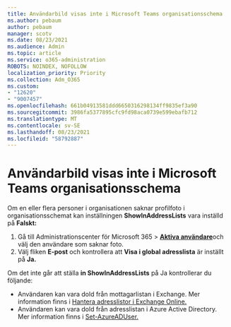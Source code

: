 ```yaml
---
title: Användarbild visas inte i Microsoft Teams organisationsschema
ms.author: pebaum
author: pebaum
manager: scotv
ms.date: 08/23/2021
ms.audience: Admin
ms.topic: article
ms.service: o365-administration
ROBOTS: NOINDEX, NOFOLLOW
localization_priority: Priority
ms.collection: Adm_O365
ms.custom:
- "12620"
- "9007457"
ms.openlocfilehash: 661b04913581ddd6650316298134ff9835ef3a90
ms.sourcegitcommit: 3986fa5377895cfc9fd98aca0739e599ebafb712
ms.translationtype: MT
ms.contentlocale: sv-SE
ms.lasthandoff: 08/23/2021
ms.locfileid: "58792887"
---
```

# <a name="user-picture-not-showing-in-microsoft-teams-organization-chart"></a>Användarbild visas inte i Microsoft Teams organisationsschema

Om en eller flera personer i organisationen saknar profilfoto i organisationsschemat kan inställningen **ShowInAddressLists** vara inställd på **Falskt:**

1. Gå till Administrationscenter för Microsoft 365 > [**Aktiva användare**](https://admin.microsoft.com/Adminportal/Home?source=applauncher#/users)och välj den användare som saknar foto. 
1. Välj fliken **E-post** och kontrollera att **Visa i global adresslista** är inställt på **Ja.** 

Om det inte går att  ställa **in ShowInAddressLists** på Ja kontrollerar du följande:

- Användaren kan vara dold från mottagarlistan i Exchange. Mer information finns i [Hantera adresslistor i Exchange Online.](https://docs.microsoft.com/exchange/address-books/address-lists/manage-address-lists#use-the-eac-to-hide-recipients-from-address-lists) 
- Användaren kan vara dold från adresslistan i Azure Active Directory. Mer information finns i [Set-AzureADUser.](https://docs.microsoft.com/powershell/module/azuread/set-azureaduser?view=azureadps-2.0) 
